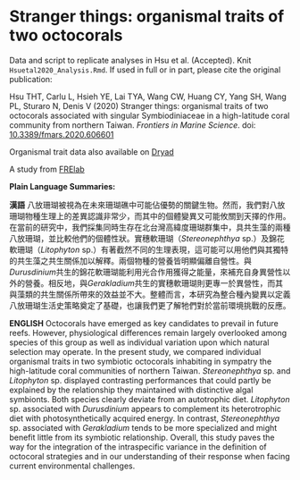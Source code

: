 # Stranger things: organismal traits of two octocorals

Data and script to replicate analyses in Hsu et al. (Accepted). Knit `Hsuetal2020_Analysis.Rmd`. If used in full or in part, please cite the original publication: 

Hsu THT, Carlu L, Hsieh YE, Lai TYA, Wang CW, Huang CY, Yang SH, Wang PL, Sturaro N, Denis V (2020) Stranger things: organismal traits of two octocorals associated with singular Symbiodiniaceae in a high-latitude coral community from northern Taiwan. *Frontiers in Marine Science*. doi:  [10.3389/fmars.2020.606601](https://www.frontiersin.org/articles/10.3389/fmars.2020.606601/abstract)

Organismal trait data also available on [Dryad](https://doi.org/10.5061/dryad.qz612jmd7)

A study from [FRElab](https://www.dipintothereef.com/) 


**Plain Language Summaries:**

**漢語** 八放珊瑚被視為在未來珊瑚礁中可能佔優勢的關鍵生物。然而，我們對八放珊瑚物種生理上的差異認識非常少，而其中的個體變異又可能攸關到天擇的作用。在當前的研究中，我們採集同時生存在北台灣高緯度珊瑚群集中，具共生藻的兩種八放珊瑚，並比較他們的個體性狀。實穗軟珊瑚（*Stereonephthya* sp.）及錦花軟珊瑚（*Litophyton* sp.）有著截然不同的生理表現，這可能可以用他們與其獨特的共生藻之共生關係加以解釋。兩個物種的營養皆明顯偏離自營性。與*Durusdinium*共生的錦花軟珊瑚能利用光合作用獲得之能量，來補充自身異營性以外的營養。相反地，與*Gerakladium*共生的實穗軟珊瑚則更專一於異營性，而其與藻類的共生關係所帶來的效益並不大。整體而言，本研究為整合種內變異以定義八放珊瑚生活史策略奠定了基礎，也讓我們更了解牠們對於當前環境挑戰的反應。


**ENGLISH** Octocorals have emerged as key candidates to prevail in future reefs. However, physiological differences remain largely overlooked among species of this group as well as individual variation upon which natural selection may operate. In the present study, we compared individual organismal traits in two symbiotic octocorals inhabiting in sympatry the high-latitude coral communities of northern Taiwan. *Stereonephthya* sp. and *Litophyton* sp. displayed contrasting performances that could partly be explained by the relationship they maintained with distinctive algal symbionts. Both species clearly deviate from an autotrophic diet. *Litophyton* sp. associated with *Durusdinium* appears to complement its heterotrophic diet with photosynthetically acquired energy. In contrast, *Stereonephthya* sp. associated with *Gerakladium* tends to be more specialized and might benefit little from its symbiotic relationship. Overall, this study paves the way for the integration of the intraspecific variance in the definition of octocoral strategies and in our understanding of their response when facing current environmental challenges.